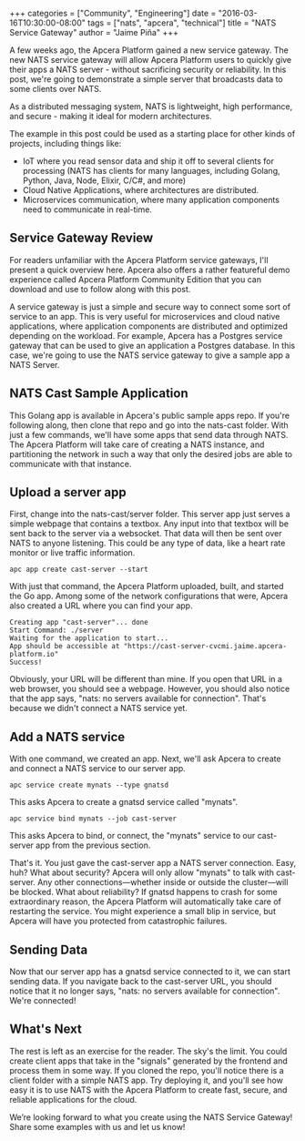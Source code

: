 +++
categories = ["Community", "Engineering"]
date = "2016-03-16T10:30:00-08:00"
tags = ["nats", "apcera", "technical"]
title = "NATS Service Gateway"
author = "Jaime Piña"
+++

A few weeks ago, the Apcera Platform gained a new service gateway. The new NATS service gateway will allow Apcera Platform users to quickly give their apps a NATS server - without sacrificing security or reliability. In this post, we're going to demonstrate a simple server that broadcasts data to some clients over NATS.

As a distributed messaging system, NATS is lightweight, high performance, and secure - making it ideal for modern architectures.

The example in this post could be used as a starting place for other kinds of projects, including things like:

- IoT where you read sensor data and ship it off to several clients for processing (NATS has clients for many languages, including Golang, Python, Java, Node, Elixir, C/C#, and more)
- Cloud Native Applications, where architectures are distributed.
- Microservices communication, where many application components need to communicate in real-time.

## Service Gateway Review
For readers unfamiliar with the Apcera Platform service gateways, I'll present a quick overview here. Apcera also offers a rather featureful demo experience called Apcera Platform Community Edition that you can download and use to follow along with this post.

A service gateway is just a simple and secure way to connect some sort of service to an app. This is very useful for microservices and cloud native applications, where application components are distributed and optimized depending on the workload. For example, Apcera has a Postgres service gateway that can be used to give an application a Postgres database. In this case, we're going to use the NATS service gateway to give a sample app a NATS Server.
## NATS Cast Sample Application
This Golang app is available in Apcera's public sample apps repo. If you're following along, then clone that repo and go into the nats-cast folder. With just a few commands, we'll have some apps that send data through NATS. The Apcera Platform will take care of creating a NATS instance, and partitioning the network in such a way that only the desired jobs are able to communicate with that instance.

## Upload a server app
First, change into the nats-cast/server folder. This server app just serves a simple webpage that contains a textbox. Any input into that textbox will be sent back to the server via a websocket. That data will then be sent over NATS to anyone listening. This could be any type of data, like a heart rate monitor or live traffic information.

```
apc app create cast-server --start
```

With just that command, the Apcera Platform uploaded, built, and started the Go app. Among some of the network configurations that were, Apcera also created a URL where you can find your app.

```
Creating app "cast-server"... done
Start Command: ./server
Waiting for the application to start...
App should be accessible at "https://cast-server-cvcmi.jaime.apcera-platform.io"
Success!
```

Obviously, your URL will be different than mine. If you open that URL in a web browser, you should see a webpage. However, you should also notice that the app says, "nats: no servers available for connection". That's because we didn't connect a NATS service yet.
## Add a NATS service
With one command, we created an app. Next, we'll ask Apcera to create and connect a NATS  service to our server app.

```
apc service create mynats --type gnatsd
```


This asks Apcera to create a gnatsd service called "mynats".

```
apc service bind mynats --job cast-server
```

This asks Apcera to bind, or connect, the "mynats" service to our cast-server app from the previous section.

That's it. You just gave the cast-server app a NATS server connection. Easy, huh? What about security? Apcera will only allow "mynats" to talk with cast-server. Any other connections—whether inside or outside the cluster—will be blocked. What about reliability? If gnatsd happens to crash for some extraordinary reason, the Apcera Platform will automatically take care of restarting the service. You might experience a small blip in service, but Apcera will have you protected from catastrophic failures.
## Sending Data
Now that our server app has a gnatsd service connected to it, we can start sending data. If you navigate back to the cast-server URL, you should notice that it no longer says, "nats: no servers available for connection". We're connected!
## What's Next
The rest is left as an exercise for the reader. The sky's the limit. You could create client apps that take in the "signals" generated by the frontend and process them in some way. If you cloned the repo, you'll notice there is a client folder with a simple NATS app. Try deploying it, and you'll see how easy it is to use NATS with the Apcera Platform to create fast, secure, and reliable applications for the cloud.

We’re looking forward to what you create using the NATS Service Gateway! Share some examples with us and let us know!
